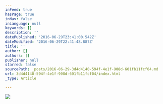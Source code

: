 ```yaml
---
inFeed: true
hasPage: true
inNav: false
inLanguage: null
keywords: []
description: ''
datePublished: '2016-06-29T23:41:00.542Z'
dateModified: '2016-06-29T22:41:48.887Z'
title: ''
author: []
authors: []
publisher: null
starred: false
sourcePath: _posts/2016-06-29-3d4d4140-594f-4e1f-908d-601fb11fcf04.md
url: 3d4d4140-594f-4e1f-908d-601fb11fcf04/index.html
_type: Article

---
```

![](https://the-grid-user-content.s3-us-west-2.amazonaws.com/737b1bdc-f3ae-452e-b7a7-654d44b64134.jpg)